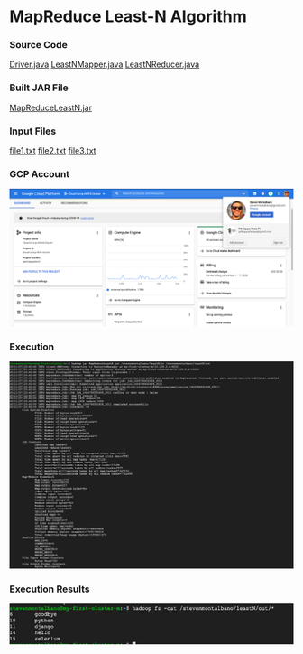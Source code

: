 # MapReduce Least-N Algorithm

### Source Code
[Driver.java](src/Driver.java)
[LeastNMapper.java](src/LeastNMapper.java)
[LeastNReducer.java](src/LeastNReducer.java)

### Built JAR File
[MapReduceLeastN.jar](MapReduceLeastN.jar)

### Input Files
[file1.txt](input/file1.txt)
[file2.txt](input/file2.txt)
[file3.txt](input/file3.txt)


### GCP Account
![](GCPAccount.png)

### Execution
![](ExecutionOutput.png)

### Execution Results
![](results.png)